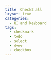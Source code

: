 ```yaml
---
title: Check2 all
layout: icon
categories:
  - UI and keyboard
tags:
  - checkmark
  - todo
  - select
  - done
  - checkbox
---
```


